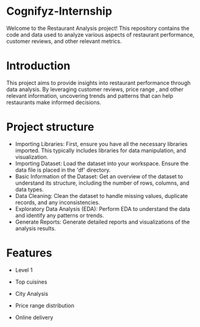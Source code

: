 # Cognifyz-Internship

Welcome to the Restaurant Analysis project! This repository contains the code and data used to analyze various aspects of restaurant performance, customer reviews, and other relevant metrics.

# Introduction
This project aims to provide insights into restaurant performance through data analysis. By leveraging customer reviews, price range , and other relevant information, uncovering trends and patterns that can help restaurants make informed decisions.

# Project structure
* Importing Libraries: First, ensure you have all the necessary libraries imported. This typically includes libraries for data manipulation, and visualization.
* Importing Dataset: Load the dataset into your workspace. Ensure the data file is placed in the 'df' directory.
* Basic Information of the Dataset: Get an overview of the dataset to understand its structure, including the number of rows, columns, and data types.
* Data Cleaning: Clean the dataset to handle missing values, duplicate records, and any inconsistencies.
* Exploratory Data Analysis (EDA): Perform EDA to understand the data and identify any patterns or trends.
* Generate Reports: Generate detailed reports and visualizations of the analysis results.
# Features
  * Level 1

* Top cuisines
* City Analysis
* Price range distribution
* Online delivery
